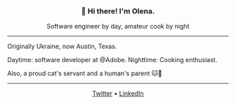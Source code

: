 <h3 align="center">👋 Hi there! I'm Olena.</h3>
<p align="center">Software engineer by day, amateur cook by night</p>

---

Originally Ukraine, now Austin, Texas.

Daytime: software developer at @Adobe. Nighttime: Cooking enthusiast.

Also, a proud cat's servant and a human's parent 🐱👶

---

<p align="center">
  <a href="https://twitter.com/lenaorobei">Twitter</a>  •
  <a href="https://www.linkedin.com/in/olenaorobei/">LinkedIn</a>
</p>
